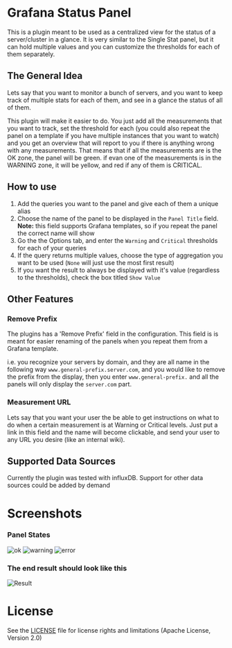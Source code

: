 # Grafana Status Panel

This is a plugin meant to be used as a centralized view for the status of a server/cluster in a glance.
It is very similar to the Single Stat panel, but it can hold multiple values and you can customize the thresholds for each of them separately.

## The General Idea
Lets say that you want to monitor a bunch of servers, and you want to keep track of multiple stats for each of them, and see in a glance the status of all of them.

This plugin will make it easier to do. You just add all the measurements that you want to track, set the threshold for each (you could also repeat the panel on a template if you have multiple instances that you want to watch) and you get an overview that will report to you if there is anything wrong with any measurements. That means that if all the measurements are is the OK zone, the panel will be green. if evan one of the measurements is in the WARNING zone, it will be yellow, and red if any of them is CRITICAL.

## How to use
1. Add the queries you want to the panel and give each of them a unique alias
2. Choose the name of the panel to be displayed in the `Panel Title` field.
  **Note:** this field supports Grafana templates, so if you repeat the panel the correct name will show
3. Go the the Options tab, and enter the `Warning` and `Critical` thresholds for each of your queries
4. If the query returns multiple values, choose the type of aggregation you want to be used (`None` will just use the most first result)
5. If you want the result to always be displayed with it's value (regardless to the thresholds), check the box titled `Show Value`

## Other Features

### Remove Prefix
The plugins has a 'Remove Prefix' field in the configuration. This field is is meant for easier renaming of the panels when you repeat them from a Grafana template.

i.e. you recognize your servers by domain, and they are all name in the following way `www.general-prefix.server.com`, and you would like to remove the prefix from the display, then you enter `www.general-prefix.` and all the panels will only display the `server.com` part.

### Measurement URL
Lets say that you want your user the be able to get instructions on what to do when a certain measurement is at Warning or Critical levels. Just put a link in this field and the name will become clickable, and send your user to any URL you desire (like an internal wiki).

## Supported Data Sources
Currently the plugin was tested with influxDB. Support for other data sources could be added by demand

# Screenshots
### Panel States
![ok](https://github.com/Vonage/Grafana_Status_panel/blob/develop/src/img/ok.png?raw=true)
![warning](https://github.com/Vonage/Grafana_Status_panel/blob/develop/src/img/warning.png?raw=true)
![error](https://github.com/Vonage/Grafana_Status_panel/blob/develop/src/img/error.png?raw=true)

### The end result should look like this
![Result](https://github.com/Vonage/Grafana_Status_panel/blob/develop/src/img/environment_snapshot.png?raw=true)

# License

See the [LICENSE](https://github.com/Vonage/Grafana_Status_panel/blob/master/LICENSE.txt) file for license rights and limitations (Apache License, Version 2.0)

